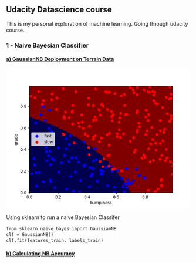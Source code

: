## Udacity Datascience course
This is my personal exploration of machine learning. Going through udacity course.

### 1 - Naive Bayesian Classifier

#### [a) GaussianNB Deployment on Terrain Data](./1_naiveby_terrain_data/01_GaussianNB_terrain)
![plot](./1_naiveby_terrain_data/01_GaussianNB_terrain/test.png)

Using sklearn to run a naive Bayesian Classifer
```
from sklearn.naive_bayes import GaussianNB
clf = GaussianNB()
clf.fit(features_train, labels_train)
```


#### [b) Calculating NB Accuracy](./1_naiveby_terrain_data/02_calculating_NBAccuracy)
